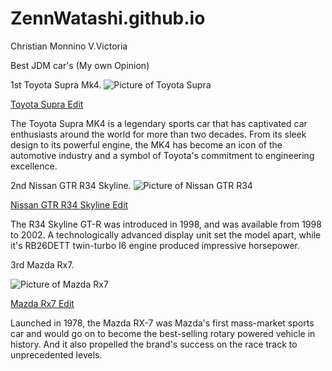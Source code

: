 # ZennWatashi.github.io
Christian Monnino V.Victoria

Best JDM car's (My own Opinion)

1st Toyota Supra Mk4.
![Picture of Toyota Supra](https://www.google.com/url?sa=i&url=https%3A%2F%2Fwww.pinterest.com%2Fpin%2F844493663088946%2F&psig=AOvVaw3Nv54T-TGnDoBKJQ-gPrZh&ust=1704852422266000&source=images&cd=vfe&opi=89978449&ved=0CBIQjRxqFwoTCPCzn4Cfz4MDFQAAAAAdAAAAABAF)

[Toyota Supra Edit](https://youtu.be/tKqq6SAb_1M?si=wXPo0eDB9LC3TBkp)

The Toyota Supra MK4 is a legendary sports car that has captivated car enthusiasts around the world for more than two decades. From its sleek design to its powerful engine, the MK4 has become an icon of the automotive industry and a symbol of Toyota's commitment to engineering excellence.
 
2nd Nissan GTR R34 Skyline.
![Picture of Nissan GTR R34](https://www.google.com/url?sa=i&url=https%3A%2F%2Fwww.autoevolution.com%2Fnews%2Fr34-nissan-gt-r-looks-like-a-nismo-supercar-in-glossy-widebody-rendering-158511.html&psig=AOvVaw13C4tJUkAsmriJhwaS59Qp&ust=1704852725694000&source=images&cd=vfe&opi=89978449&ved=0CBIQjRxqFwoTCOirqZKgz4MDFQAAAAAdAAAAABAE)
  
[Nissan GTR R34 Skyline Edit](https://youtu.be/0Ff5jCvkwGk?si=__aI2GyHkMCxRuon)

The R34 Skyline GT-R was introduced in 1998, and was available from 1998 to 2002. A technologically advanced display unit set the model apart, while it's RB26DETT twin-turbo I6 engine produced impressive horsepower.

3rd Mazda Rx7.

![Picture of Mazda Rx7](https://www.google.com/url?sa=i&url=https%3A%2F%2Fwallpapercave.com%2Fmazda-rx7-veilside-wallpapers&psig=AOvVaw3r5XRco0g4JjTbcRFuovjA&ust=1704853325763000&source=images&cd=vfe&opi=89978449&ved=0CBIQjRxqFwoTCPik_bGiz4MDFQAAAAAdAAAAABAg)

[Mazda Rx7 Edit](https://youtu.be/MHPCM2sqbOM?si=pcBpISOeJtSBD88y)

Launched in 1978, the Mazda RX-7 was Mazda's first mass-market sports car and would go on to become the best-selling rotary powered vehicle in history. And it also propelled the brand's success on the race track to unprecedented levels.
